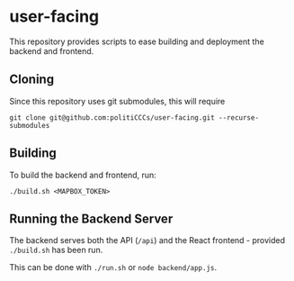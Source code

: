 # user-facing

This repository provides scripts to ease building and deployment the backend and frontend.

## Cloning

Since this repository uses git submodules, this will require

```shell
git clone git@github.com:politiCCCs/user-facing.git --recurse-submodules
```

## Building

To build the backend and frontend, run:

```shell
./build.sh <MAPBOX_TOKEN>
```

## Running the Backend Server

The backend serves both the API (`/api`) and the React frontend - provided `./build.sh` has been run.

This can be done with `./run.sh` or `node backend/app.js`.
